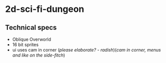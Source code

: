 # 2d-sci-fi-dungeon 

## Technical specs

* Oblique Overworld
* 16 bit sprites
* ui uses cam in corner (_please elaborate? - radish_)(_cam in corner, menus and like on the side-fitch_)